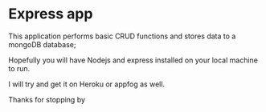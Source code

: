 # Express app

This application performs basic CRUD functions and stores data to a mongoDB
database;

Hopefully you will have Nodejs and express installed on your local machine to run.

I will try and get it on Heroku or appfog as well.

Thanks for stopping by
